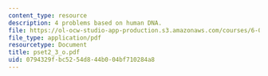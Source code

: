 ```yaml
---
content_type: resource
description: 4 problems based on human DNA.
file: https://ol-ocw-studio-app-production.s3.amazonaws.com/courses/6-092-bioinformatics-and-proteomics-january-iap-2005/0794329fbc5254d844b004bf710284a8_pset2_3_o.pdf
file_type: application/pdf
resourcetype: Document
title: pset2_3_o.pdf
uid: 0794329f-bc52-54d8-44b0-04bf710284a8
---
```

